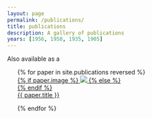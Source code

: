 ```yaml
---
layout: page
permalink: /publications/
title: publications
description: A gallery of publications
years: [1956, 1950, 1935, 1905]
---
```


Also available as a 

<ul class="paper-list">
{% for paper in site.publications reversed %}

<div class="paper">
    <div class="thumbnail">
        <a href="{{ paper.url | prepend: site.baseurl | prepend: site.url }}">
        {% if paper.image %}
        <img class="thumbnail" src="{{ paper.image | prepend: site.baseurl | prepend: site.url }}"/>
        {% else %}
        <div class="thumbnail blankbox"></div>
        {% endif %}    
        </a>
    </div>
    <a class="paper-title" href="{{ site.baseurl }}{{ paper.url }}" class="off">{{ paper.title }}</a>
</div>


{% endfor %}
</ul>
